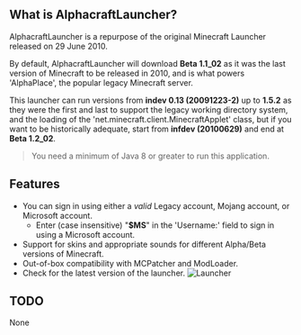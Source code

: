 ## What is AlphacraftLauncher?
AlphacraftLauncher is a repurpose of the original Minecraft Launcher released on 29 June 2010.

By default, AlphacraftLauncher will download **Beta 1.1_02** as it was the last version of Minecraft to be released in 2010, and is what powers 'AlphaPlace', the popular legacy Minecraft server. 

This launcher can run versions from **indev 0.13 (20091223-2)** up to **1.5.2** as they were the first and last to support the legacy working directory system, and the loading of the 'net.minecraft.client.MinecraftApplet' class, but if you want to be historically adequate, start from **infdev (20100629)** and end at **Beta 1.2_02**.

> You need a minimum of Java 8 or greater to run this application.

## Features
- You can sign in using either a *valid* Legacy account, Mojang account, or Microsoft account.
  - Enter (case insensitive) "**$MS**" in the 'Username:' field to sign in using a Microsoft account.
- Support for skins and appropriate sounds for different Alpha/Beta versions of Minecraft.
- Out-of-box compatibility with MCPatcher and ModLoader.
- Check for the latest version of the launcher.
![Launcher](https://i.imgur.com/CNB25rv.png)

## TODO
None
